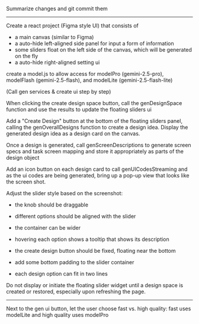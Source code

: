 
Summarize changes and git commit them

-----

Create a react project (Figma style UI) that consists of
- a main canvas (similar to Figma) 
- a auto-hide left-aligned side panel for input a form of information
- some sliders float on the left side of the canvas, which will be generated on the fly
- a auto-hide right-aligned setting ui

create a model.js to allow access for modelPro (gemini-2.5-pro), modelFlash (gemini-2.5-flash), and modelLite (gemini-2.5-flash-lite)

(Call gen services & create ui step by step)

When clicking the create design space button, call the genDesignSpace function and use the results to update the floating sliders ui

Add a "Create Design" button at the bottom of the floating sliders panel, calling the genOverallDesigns function to create a design idea. Display the generated design idea as a design card on the canvas.

Once a design is generated, call genScreenDescriptions to generate screen specs and task screen mapping and store it appropriately as parts of the design object


Add an icon button on each design card to call genUICodesStreaming and as the ui codes are being generated, bring up a pop-up view that looks like the screen shot.


Adjust the slider style based on the screenshot:
- the knob should be draggable
- different options should be aligned with the slider
- the container can be wider
- hovering each option shows a tooltip that shows its description
- the create design button should be fixed, floating near the bottom

- add some bottom padding to the slider container
- each design option can fit in two lines


Do not display or initiate the floating slider widget until a design space is created or restored, especially upon refreshing the page. 

----

Next to the gen ui button, let the user choose fast vs. high quality: fast uses modelLite and high quality uses modelPro




